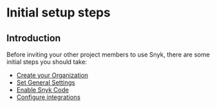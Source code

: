 # Initial setup steps

## Introduction

Before inviting your other project members to use Snyk, there are some initial steps you should take:

* [Create your Organization](create-your-organization.md)
* [Set General Settings](set-general-settings.md)
* [Enable Snyk Code](enable-snyk-code.md)
* [Configure integrations](configure-integrations.md)
